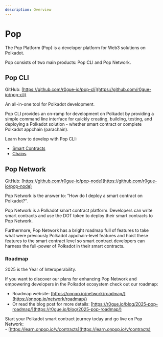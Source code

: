 ```yaml
---
description: Overview
---
```


# Pop

The Pop Platform (Pop) is a developer platform for Web3 solutions on Polkadot.

Pop consists of two main products: Pop CLI and Pop Network.

## Pop CLI

GitHub: [https://github.com/r0gue-io/pop-cli](https://github.com/r0gue-io/pop-cli)

An all-in-one tool for Polkadot development.&#x20;

Pop CLI provides an on-ramp for development on Polkadot by providing a simple command line interface for quickly creating, building, testing, and deploying a Polkadot solution - whether smart contract or complete Polkadot appchain (parachain).

Learn how to develop with Pop CLI:

* [Smart Contracts](https://learn.onpop.io/v/contracts)
* [Chains](https://learn.onpop.io/v/appchains)

## Pop Network

GitHub: [https://github.com/r0gue-io/pop-node](https://github.com/r0gue-io/pop-node)

Pop Network is the answer to: "How do I deploy a smart contract on Polkadot?".

Pop Network is a Polkadot smart contract platform. Developers can write smart contracts and use the DOT token to deploy their smart contracts to Pop Network.

Furthermore, Pop Network has a bright roadmap full of features to take what were previously Polkadot appchain-level features and hoist these features to the smart contract level so smart contract developers can harness the full-power of Polkadot in their smart contracts.&#x20;

### Roadmap

2025 is the Year of Interoperability.

If you want to discover our plans for enhancing Pop Network and empowering developers in the Polkadot ecosystem check out our roadmap:

* Roadmap website: [https://onpop.io/network/roadmap/](https://onpop.io/network/roadmap/)
* Or read the blog post for more details: [https://r0gue.io/blog/2025-pop-roadmap/](https://r0gue.io/blog/2025-pop-roadmap/)



Start your Polkadot smart contract journey today and go live on Pop Network:\
\- [https://learn.onpop.io/v/contracts](https://learn.onpop.io/v/contracts)

